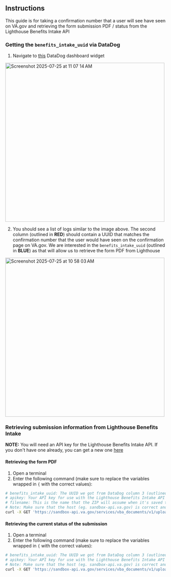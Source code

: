 ## Instructions
This guide is for taking a confirmation number that a user will see have seen on VA.gov and retrieving the form submission PDF / status from the Lighthouse Benefits Intake API

### Getting the `benefits_intake_uuid` via DataDog
1. Navigate to [this](https://vagov.ddog-gov.com/dashboard/s5j-ddd-kb8/benefits---income-and-assets---0969---benefits-intake?tile_focus=3106620964428565) DataDog dashboard widget
<img width="500" alt="Screenshot 2025-07-25 at 11 07 14 AM" src="https://github.com/user-attachments/assets/6ef35019-6932-4eba-84de-5085121abb3b" />

2. You should see a list of logs similar to the image above. The second column (outlined in **RED**) should contain a UUID that matches the confirmation number that the user would have seen on the confirmation page on VA.gov. We are interested in the `benefits_intake_uuid` (outlined in **BLUE**) as that will allow us to retrieve the form PDF from Lighthouse
<img width="500" alt="Screenshot 2025-07-25 at 10 58 03 AM" src="https://github.com/user-attachments/assets/651852d0-3c04-40f1-8cfc-ec26a8046659" />

### Retrieving submission information from Lighthouse Benefits Intake
**NOTE:** You will need an API key for the Lighthouse Benefits Intake API. If you don't have one already, you can get a new one [here](https://developer.va.gov/explore/api/benefits-intake/sandbox-access)

#### Retrieving the form PDF
1. Open a terminal
2. Enter the following command (make sure to replace the variables wrapped in `{` with the correct values):
```sh
# benefits_intake_uuid: The UUID we got from DataDog column 3 (outlined in BLUE in the screenshot above)
# apikey: Your API key for use with the Lighthouse Benefits Intake API
# filename: This is the name that the ZIP will assume when it's saved to your computer
# Note: Make sure that the host (eg. sandbox-api.va.gov) is correct and maps to the one for the environment in VA.gov you are interested in
curl -X GET 'https://sandbox-api.va.gov/services/vba_documents/v1/uploads/{benefits_intake_uuid}/download' --header 'apikey: {apikey}' --header 'accept: application/zip' > {filename}.zip
```

#### Retrieving the current status of the submission
1. Open a terminal
2. Enter the following command (make sure to replace the variables wrapped in `{` with the correct values):
```sh
# benefits_intake_uuid: The UUID we got from DataDog column 3 (outlined in BLUE in the screenshot above)
# apikey: Your API key for use with the Lighthouse Benefits Intake API
# Note: Make sure that the host (eg. sandbox-api.va.gov) is correct and maps to the one for the environment in VA.gov you are interested in
curl -X GET 'https://sandbox-api.va.gov/services/vba_documents/v1/uploads/{benefits_intake_uuid}' --header 'apikey: {apikey}' --header 'accept: application/json'
```

